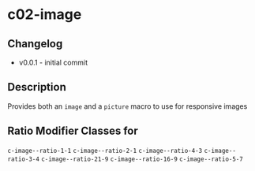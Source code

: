 # c02-image

## Changelog
* v0.0.1 - initial commit

## Description
Provides both an `image` and a `picture` macro to use for responsive images

## Ratio Modifier Classes for <img>
`c-image--ratio-1-1`
`c-image--ratio-2-1`
`c-image--ratio-4-3`
`c-image--ratio-3-4`
`c-image--ratio-21-9`
`c-image--ratio-16-9`
`c-image--ratio-5-7`
